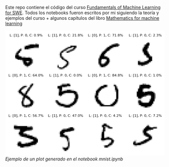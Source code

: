 Este repo contiene el código del curso [Fundamentals of Machine Learning for SWE](https://www.educative.io/courses/fundamentals-of-machine-learning-for-software-engineers).
Todos los notebooks fueron escritos por mi siguiendo la teoría y ejemplos del curso + algunos capítulos del libro [Mathematics for machine learning](https://mml-book.github.io/)

![](img/plot1.png) *Ejemplo de un plot generado en el notebook mnist.ipynb*